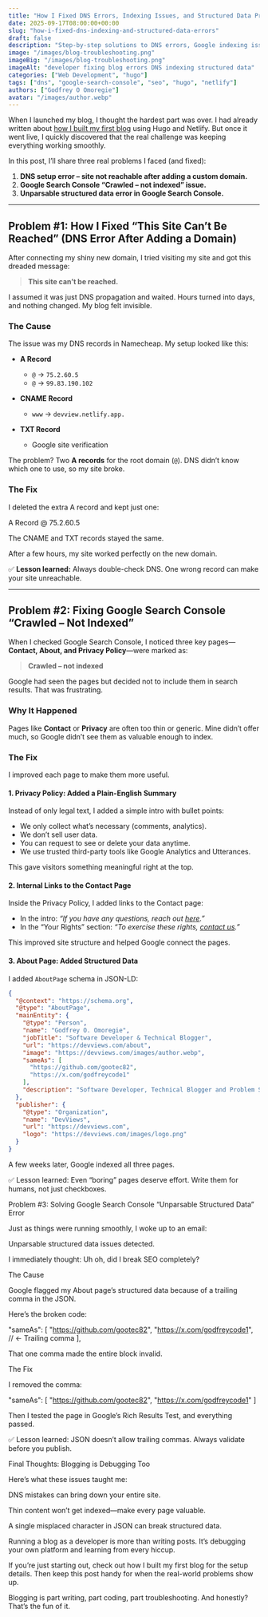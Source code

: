 ```yaml
---
title: "How I Fixed DNS Errors, Indexing Issues, and Structured Data Problems After Launching My Hugo Blog"
date: 2025-09-17T08:00:00+00:00
slug: "how-i-fixed-dns-indexing-and-structured-data-errors"
draft: false
description: "Step-by-step solutions to DNS errors, Google indexing issues, and structured data problems I faced after launching my Hugo + Netlify blog."
image: "/images/blog-troubleshooting.png"
imageBig: "/images/blog-troubleshooting.png"
imageAlt: "developer fixing blog errors DNS indexing structured data"
categories: ["Web Development", "hugo"]
tags: ["dns", "google-search-console", "seo", "hugo", "netlify"]
authors: ["Godfrey O Omoregie"]
avatar: "/images/author.webp"
---
```


When I launched my blog, I thought the hardest part was over. I had already written about [how I built my first blog](https://devviews.com/posts/how-i-built-my-first-blog/) using Hugo and Netlify. But once it went live, I quickly discovered that the real challenge was keeping everything working smoothly.  

In this post, I’ll share three real problems I faced (and fixed):  

1. **DNS setup error – site not reachable after adding a custom domain.**  
2. **Google Search Console “Crawled – not indexed” issue.**  
3. **Unparsable structured data error in Google Search Console.**  

---

## Problem #1: How I Fixed “This Site Can’t Be Reached” (DNS Error After Adding a Domain)

After connecting my shiny new domain, I tried visiting my site and got this dreaded message:

> **This site can’t be reached.**

I assumed it was just DNS propagation and waited. Hours turned into days, and nothing changed. My blog felt invisible.

### The Cause
The issue was my DNS records in Namecheap. My setup looked like this:

- **A Record**  
  - `@` → `75.2.60.5`  
  - `@` → `99.83.190.102`  

- **CNAME Record**  
  - `www` → `devview.netlify.app.`  

- **TXT Record**  
  - Google site verification  

The problem? Two **A records** for the root domain (`@`). DNS didn’t know which one to use, so my site broke.

### The Fix
I deleted the extra A record and kept just one:


A Record
@ 75.2.60.5



The CNAME and TXT records stayed the same.

After a few hours, my site worked perfectly on the new domain.

✅ **Lesson learned:** Always double-check DNS. One wrong record can make your site unreachable.

---

## Problem #2: Fixing Google Search Console “Crawled – Not Indexed”

When I checked Google Search Console, I noticed three key pages—**Contact, About, and Privacy Policy**—were marked as:

> **Crawled – not indexed**

Google had seen the pages but decided not to include them in search results. That was frustrating.

### Why It Happened
Pages like **Contact** or **Privacy** are often too thin or generic. Mine didn’t offer much, so Google didn’t see them as valuable enough to index.

### The Fix
I improved each page to make them more useful.

#### 1. Privacy Policy: Added a Plain-English Summary
Instead of only legal text, I added a simple intro with bullet points:

- We only collect what’s necessary (comments, analytics).  
- We don’t sell user data.  
- You can request to see or delete your data anytime.  
- We use trusted third-party tools like Google Analytics and Utterances.  

This gave visitors something meaningful right at the top.

#### 2. Internal Links to the Contact Page
Inside the Privacy Policy, I added links to the Contact page:

- In the intro: *“If you have any questions, reach out [here](https://devviews.com/contact).”*  
- In the “Your Rights” section: *“To exercise these rights, [contact us](https://devviews.com/contact).”*  

This improved site structure and helped Google connect the pages.

#### 3. About Page: Added Structured Data
I added `AboutPage` schema in JSON-LD:

```json
{
  "@context": "https://schema.org",
  "@type": "AboutPage",
  "mainEntity": {
    "@type": "Person",
    "name": "Godfrey O. Omoregie",
    "jobTitle": "Software Developer & Technical Blogger",
    "url": "https://devviews.com/about",
    "image": "https://devviews.com/images/author.webp",
    "sameAs": [
      "https://github.com/gootec82",
      "https://x.com/godfreycode1"
    ],
    "description": "Software Developer, Technical Blogger and Problem Solver."
  },
  "publisher": {
    "@type": "Organization",
    "name": "DevViews",
    "url": "https://devviews.com",
    "logo": "https://devviews.com/images/logo.png"
  }
}
```

A few weeks later, Google indexed all three pages.

✅ Lesson learned: Even “boring” pages deserve effort. Write them for humans, not just checkboxes.

Problem #3: Solving Google Search Console “Unparsable Structured Data” Error

Just as things were running smoothly, I woke up to an email:

Unparsable structured data issues detected.

I immediately thought: Uh oh, did I break SEO completely?

The Cause

Google flagged my About page’s structured data because of a trailing comma in the JSON.

Here’s the broken code:


"sameAs": [
  "https://github.com/gootec82",
  "https://x.com/godfreycode1", // ← Trailing comma
],


That one comma made the entire block invalid.

The Fix

I removed the comma:


"sameAs": [
  "https://github.com/gootec82",
  "https://x.com/godfreycode1"
]


Then I tested the page in Google’s Rich Results Test, and everything passed.

✅ Lesson learned: JSON doesn’t allow trailing commas. Always validate before you publish.


Final Thoughts: Blogging is Debugging Too

Here’s what these issues taught me:

DNS mistakes can bring down your entire site.

Thin content won’t get indexed—make every page valuable.

A single misplaced character in JSON can break structured data.

Running a blog as a developer is more than writing posts. It’s debugging your own platform and learning from every hiccup.

If you’re just starting out, check out how I built my first blog
 for the setup details. Then keep this post handy for when the real-world problems show up.

Blogging is part writing, part coding, part troubleshooting. And honestly? That’s the fun of it.